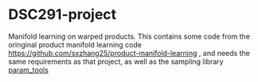 # DSC291-project

Manifold learning on warped products. This contains some code from the oringinal product manifold learning code https://github.com/sxzhang25/product-manifold-learning , and needs the same requirements as that project, as well as the sampling library [param_tools](https://github.com/maxkapur/param_tools) 
